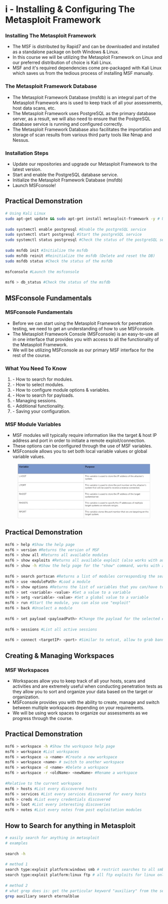 # i - Installing & Configuring The Metasploit Framework

### **Installing The Metasploit Framework**

* The MSF is distributed by Rapid7 and can be downloaded and installed as a standalone package on both Windows & Linux.
* In this course we will be utilizing the Metasploit Framework on Linux and our preferred distribution of choice is Kali Linux.
* MSF and it's required dependencies come pre-packaged with Kali Linux which saves us from the tedious process of installing MSF manually.

### **The Metasploit Framework Database**

* The Metasploit Framework Database (msfdb) is an integral part of the Metasploit Framework ans is used to keep track of all your assessments, host data scans, etc.
* The Metasploit Framework uses PostgreSQL as the primary database server, as a result, we will also need to ensure that the PostgreSQL database service is running and configured correctly.
* The Metasploit Framework Database also facilitates the importation and storage of scan results from various third party tools like Nmap and Nessus.

### **Installation Steps**

* Update our repositories and upgrade our Metasploit Framework to the latest version.
* Start and enable the PostgreSQL database service.
* Initialize the Metasploit Framework Database (msfdb)
* Launch MSFconsole!



## **Practical Demonstration**

```bash
# Using Kali Linux
sudo apt-get update && sudo apt-get install metasploit-framework -y # Update repositories and install msf

sudo systemctl enable postgresql #Enable the postgreSQL service
sudo systemctl start postgresql #Start the postgreSQL service
sudo systemctl status postgresql #Check the status of the postgreSQL service

sudo msfdb init #Initialize the msfdb
sudo msfdb reinit #Reinitialize the msfdb (Delete and reset the DB)
sudo msfdb status #Check the status of the msfdb

msfconsole #Launch the msfconsole

msf6 > db_status #Check the status of the msfdb
```

## MSFconsole Fundamentals

### **MSFconsole Fundamentals**

* Before we can start using the Metasploit Framework for penetration testing, we need to get an understanding of how to use MSFconsole.
* The Metasploit Framework Console (MSFconsole) is an easy-to-use all in one interface that provides you with access to all the functionality of the Metasploit Framework.
* We will be utilizing MSFconsole as our primary MSF interface for the rest of the course.

### **What You Need To Know**

1. \- How to search for modules.
2. \- How to select modules.
3. \- How to configure module options & variables.
4. \- How to search for payloads.
5. \- Managing sessions.
6. \- Additional functionality.
7. \- Saving your configuration.

### **MSF Module Variables**

* MSF modules will typically require information like the target & host IP address and port in order to initiate a remote exploit/connection.
* These options can be configured through the use of MSF variables.
* MSFconsole allows you to set both local variable values or global variable values.

<figure><img src="../../../.gitbook/assets/image (3) (2).png" alt=""><figcaption></figcaption></figure>

## **Practical Demonstration**

```bash
msf6 > help #Show the help page
msf6 > version #Returns the version of MSF
msf6 > show all #Returns all available modules
msf6 > show exploits #Returns all available exploit (also works with auxiliary, scanners, etc...)
msf6 > show -h #Show the help page for the "show" command, works with a lot of commands

msf6 > search portscan #Returns a list of modules corresponding the search (portscan in this example)
msf6 > use <modulePath> #Load a module
msf6 > show options #Returns the list of variables that you can/have to configure in order for the module to work as intended
msf6 > set <variable> <value> #Set a value to a variable
msf6 > setg <variable> <value> #Set a global value to a variable
msf6 > run #Start the module, you can also use "exploit"
msf6 > back #Unselect a module

msf6 > set payload <payloadPath> #Change the payload for the selected exploit

msf6 > sessions #List all active sessions

msf6 > connect <targetIP> <port> #Similar to netcat, allow to grab banners
```

## Creating & Managing Workspaces

### **MSF Workspaces**

* Workspaces allow you to keep track of all your hosts, scans and activities and are extremely useful when conducting penetration tests as they allow you to sort and organize your data based on the target or organization.
* MSFconsole provides you with the ability to create, manage and switch between multiple workspaces depending on your requirements.
* We will be using work spaces to organize our assessments as we progress through the course.

## **Practical Demonstration**

```bash
msf6 > workspace -h #Show the workspace help page
msf6 > workspace #List workspaces
msf6 > workspace -a <name> #Create a new workspace
msf6 > workspace <name> # switch to another workspace
msf6 > workspace -d <name> #Delete a workspace
msf6 > workspace -r <oldName> <newName> #Rename a workspace

#Relative to the current workspace
msf6 > hosts #List every discovered hosts
msf6 > services #List every services discovered for every hosts
msf6 > creds #List every credentials discovered
msf6 > loot #List every interesting discoveries
msf6 > notes #List every notes from post exploitation modules
```



## How to Search for anything in Metasploit

```bash
# easily search for anything in metasploit
# examples

search -h

# method 1
search type:exploit platform:windows smb # restrict searches to all smb exploits for windows only.
search type:exploit platform:linux ftp # all ftp exploits for linux only

# method 2
# what grep does is: get the particular keyword "auxiliary" from the search result "erernalblue"
grep auxiliary search eternalblue 
```



